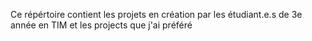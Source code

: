 Ce répértoire contient les projets en création par les étudiant.e.s de 3e année en TIM et les projects que j'ai préféré
